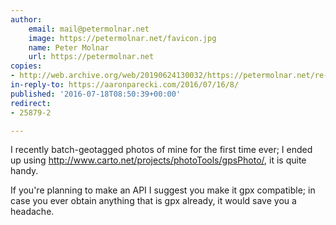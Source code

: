```yaml
---
author:
    email: mail@petermolnar.net
    image: https://petermolnar.net/favicon.jpg
    name: Peter Molnar
    url: https://petermolnar.net
copies:
- http://web.archive.org/web/20190624130032/https://petermolnar.net/re-where-was-i-when-i-took-this-photo/
in-reply-to: https://aaronparecki.com/2016/07/16/8/
published: '2016-07-18T08:50:39+00:00'
redirect:
- 25879-2

---
```


I recently batch-geotagged photos of mine for the first time ever; I
ended up using <http://www.carto.net/projects/photoTools/gpsPhoto/>, it
is quite handy.

If you're planning to make an API I suggest you make it gpx compatible;
in case you ever obtain anything that is gpx already, it would save you
a headache.